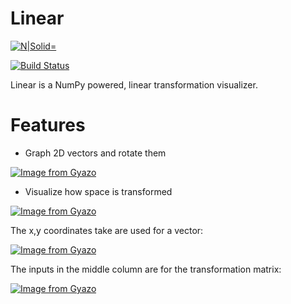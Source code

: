 
# Linear

[![N|Solid](https://www.freeiconspng.com/uploads/letter-l-icon-png-28.png)=](http://www.numpy.org/)

[![Build Status](https://travis-ci.org/joemccann/dillinger.svg?branch=master)](https://travis-ci.org/joemccann/dillinger)

Linear is a NumPy powered, linear transformation visualizer.

# Features

- Graph 2D vectors and rotate them

[![Image from Gyazo](https://i.gyazo.com/de90a287b68feab1844b1cdec83c2c91.gif)](https://gyazo.com/de90a287b68feab1844b1cdec83c2c91)

- Visualize how space is transformed

[![Image from Gyazo](https://i.gyazo.com/418d448dfc35ee9f9a6f4c26e2ad4aa3.gif)](https://gyazo.com/418d448dfc35ee9f9a6f4c26e2ad4aa3)

The x,y coordinates take are used for a vector:

[![Image from Gyazo](https://i.gyazo.com/86bbe87532bdd9e7fdecb41ac9c87ab8.png)](https://gyazo.com/86bbe87532bdd9e7fdecb41ac9c87ab8)

The inputs in the middle column are for the transformation matrix:

[![Image from Gyazo](https://i.gyazo.com/52ca0688a2e64934118804ea78896c27.png)](https://gyazo.com/52ca0688a2e64934118804ea78896c27)
